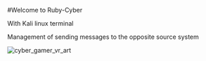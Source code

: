 #Welcome to Ruby-Cyber

 With Kali linux terminal
 
Management of sending messages to the opposite source system



![cyber_gamer_vr_art](https://user-images.githubusercontent.com/60598274/99256780-f9380b00-2826-11eb-90ba-3a20432a392b.jpg)
